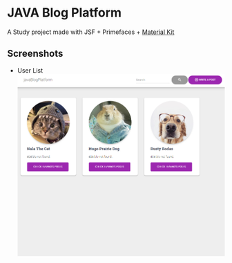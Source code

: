 # JAVA Blog Platform
A Study project made with JSF + Primefaces + [Material Kit](https://www.creative-tim.com/product/material-kit)

## Screenshots
* User List ![Users List](https://github.com/basteez/Java-blog-platform/blob/master/screenshots/Users%20List.PNG?raw=true)
